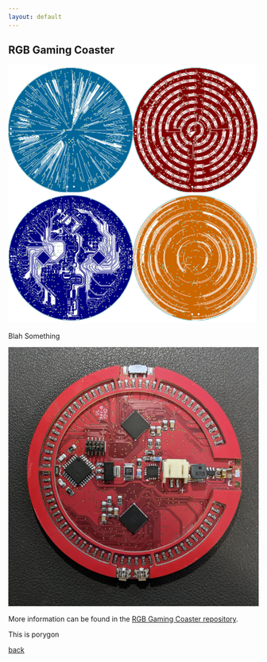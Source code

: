 ```yaml
---
layout: default
---
```


## RGB Gaming Coaster



![Composite of PCB layers](/images/RGBcomposite.png)


Blah Something

![RGB Gaming PCB](/images/RGBGaming.jpg)

More information can be found in the [RGB Gaming Coaster repository](https://github.com/bbenchoff/RGB-Gaming-Coaster).

This is porygon
<script src="https://embed.github.com/view/3d/bbenchoff/Porygon/blob/master/Porygon.stl"></script>

[back](./)